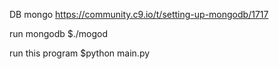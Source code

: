 DB
    mongo
    https://community.c9.io/t/setting-up-mongodb/1717
    
run mongodb
    $./mogod

run this program
    $python main.py
    
